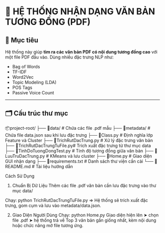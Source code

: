 # 📘 HỆ THỐNG NHẬN DẠNG VĂN BẢN TƯƠNG ĐỒNG (PDF)

## 🧠 Mục tiêu

Hệ thống này giúp **tìm ra các văn bản PDF có nội dung tương đồng cao** với một file PDF đầu vào. Dùng nhiều đặc trưng NLP như:

-   Bag of Words
-   TF-IDF
-   Word2Vec
-   Topic Modeling (LDA)
-   POS Tags
-   Passive Voice Count

---

## 🗂️ Cấu trúc thư mục

📦project-root/
├── 📁data/ # Chứa các file .pdf mẫu
├── 📁metadata/ # Chứa file data.json sau khi lưu đặc trưng
├── 📄Class.py # Định nghĩa lớp Feature và Cluster
├── 📄TrichRutDacTrung.py # Xử lý đặc trưng văn bản
├── 📄TrichRutDacTrungTuFile.py# Trích xuất đặc trưng từ thư mục data
├── 📄TinhDoTuongDongTest.py # Tính độ tương đồng giữa văn bản
├── 📄LuuTruDacTrung.py # KMeans và lưu cluster
├── 📄Home.py # Giao diện GUI nhận dạng
├── 📄requirements.txt # Danh sách thư viện cần cài
└── 📄README.md # Tài liệu hướng dẫn

Cách Sử Dụng

1. Chuẩn Bị Dữ Liệu
   Thêm các file .pdf văn bản cần lưu đặc trưng vào thư mục data/

Chạy: python TrichRutDacTrungTuFile.py
=> Hệ thống sẽ trích xuất đặc trưng, gom cụm và lưu vào metadata/data.json.

2. Giao Diện Người Dùng
   Chạy: python Home.py
   Giao diện hiện lên ➤ chọn file .pdf ➤ hệ thống trả về Top 3 văn bản gần giống nhất, kèm nội dung hoặc chức năng mở file tương ứng.
